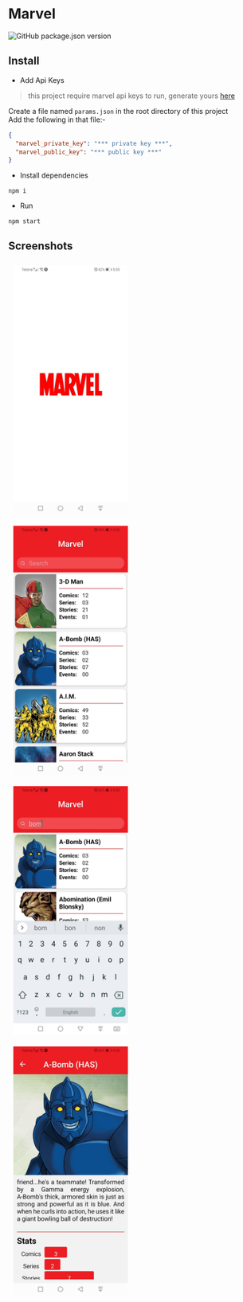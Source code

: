 # Marvel

![GitHub package.json version](https://img.shields.io/github/package-json/v/RubinderS/Marvel-React-Native?style=flat-square)

## Install

- Add Api Keys

> this project require marvel api keys to run, generate yours [here](https://developer.marvel.com/account)

Create a file named `params.json` in the root directory of this project  
Add the following in that file:-

```json
{
  "marvel_private_key": "*** private key ***",
  "marvel_public_key": "*** public key ***"
}
```

- Install dependencies

```
npm i
```

- Run

```
npm start
```

## Screenshots
<p float="left">
  <img src="./assets/screenshots/splash.jpg" alt="Splash" height="500" style="margin:10px" />
  <img src="./assets/screenshots/search.jpg" alt="Search" height="500" style="margin:10px"  />
  <img src="./assets/screenshots/keyboard.jpg" alt="Keyboard" height="500" style="margin:10px"  />  
  <img src="./assets/screenshots/info.jpg" alt="info" height="500" style="margin:10px"  />
</p>
